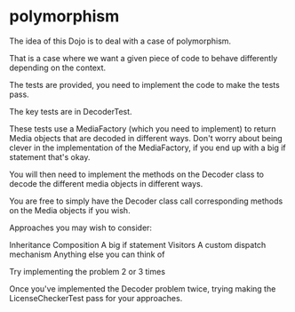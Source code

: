 polymorphism
============

The idea of this Dojo is to deal with a case of polymorphism.

That is a case where we want a given piece of code to behave differently depending on the context.

The tests are provided, you need to implement the code to make the tests pass.

The key tests are in DecoderTest.

These tests use a MediaFactory (which you need to implement) to return Media objects that are decoded in different ways. Don't worry about being clever in the implementation of the MediaFactory, if you end up with a big if statement that's okay.

You will then need to implement the methods on the Decoder class to decode the different media objects in different ways.

You are free to simply have the Decoder class call corresponding methods on the Media objects if you wish.

Approaches you may wish to consider:

Inheritance Composition A big if statement Visitors A custom dispatch mechanism Anything else you can think of

Try implementing the problem 2 or 3 times

Once you've implemented the Decoder problem twice, trying making the LicenseCheckerTest pass for your approaches.
